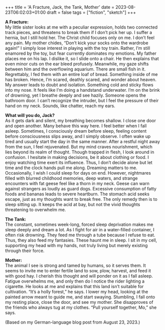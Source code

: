 +++
title = 'A Fracture, Jack, the Tank, Mother'
date = 2023-08-23T06:02:03+01:00
draft = false
tags = ["fiction", "sketch"]
+++

**A Fracture:**  
My little sister looks at me with a peculiar expression, holds two connected track pieces, and threatens to break them if I don’t pick her up. I suffer a hernia, but I still hold her. The Christ child focuses only on me. I don’t feel any pain.
My mother chides, “Don’t kick your socks onto the wardrobe again!”
I simply lose interest in playing with the toy train. Rather, I’m still enamored by the toy, but fear currently dominates my emotions.
My father places me on his lap. I dislike it, so I slide onto a chair. He then explains that even minor cuts on the ear bleed profusely. Meanwhile, my gaze shifts between him and the overflowing aquarium. There are small fish in it. Regrettably, I fed them with an entire loaf of bread.
Something inside of me has broken. Hence, I’m scared, deathly scared, and wonder about heaven. My answer leads to doubt and isolation.
Something cold and sticky flows into my nose. It feels like I’m doing a handstand underwater. I’m on the brink of drowning, yet I breathe deeply and see hazily. Someone opens the bathroom door. I can’t recognize the intruder, but I feel the pressure of their hand on my neck. Sounds, like chatter, reach my ears.

**What will you do, Jack?**  
As it gets dark and silent, my breathing becomes shallow. I close one door and open another. Many behave this way here. I feel better when I fall asleep. Sometimes, I consciously dream before sleep, feeling content before consciousness slips away, and I simply observe. I often wake up tired and usually start the day in the same manner. After a restful night away from the sun, I feel rejuvenated. But my mind craves nourishment, which lies beyond its realm of thought. Though trapped in flesh, I look around in confusion. I hesitate in making decisions, be it about clothing or food. I enjoy watching time exert its influence. Thus, I don’t decide alone but let time and the clock hands pull me along. Dreaming matters to me. Occasionally, I wish I could sleep for days on end. However, nightmares filled with blurred childhood memories, deep waters, and strange encounters with fat geese feel like a thorn in my neck. Geese can warn against strangers as loudly as guard dogs. Excessive consumption of fatty foods and bananas leads to severe heartburn. The stomach acid seeks escape, just as my thoughts want to break free. The only remedy then is to sleep sitting up. It keeps the acid at bay, but not the vivid thoughts threatening to overwhelm me.

**The Tank:**  
The constant, sometimes week-long, forced sleep deprivation makes me sleep deeply and dream a lot. As I fight for air in a water-filled container, I often risk drowning. They feed me through a tube because I refuse to eat.
Thus, they also feed my fantasies. These haunt me in sleep. I sit in my cell, supporting my head with my hands, not truly living but merely existing through their force.

**Mother:**  
The animal I see is strong and tamed by humans, so it serves them. It seems to invite me to enter fertile land to sow, plow, harvest, and feed it with good hay. I cherish this thought and will ponder on it as I fall asleep. Fatigue overwhelms me, and only then do I notice the rider lighting a cigarette. He looks at me and explains that this land isn’t suitable for cultivation. “It’s a holly forest,” he says. I lower my head, looking at the painted arrow meant to guide me, and start swaying. Stumbling, I fall onto my resting place, close the door, and see my mother. She disapproves of the friends who always tug at my clothes. “Pull yourself together, Mo,” she says.

(Based on my German-language blog post from August 23, 2023.)
